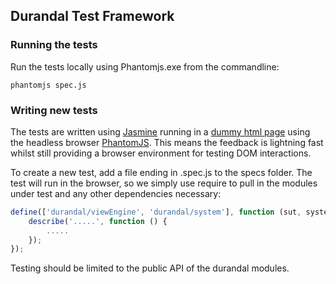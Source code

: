 ## Durandal Test Framework
### Running the tests

Run the tests locally using Phantomjs.exe from the commandline:

	phantomjs spec.js

### Writing new tests

The tests are written using [Jasmine](http://pivotal.github.com/jasmine/) running in a [dummy html page](spec.html) using the headless browser [PhantomJS](http://phantomjs.org/). This means the feedback is lightning fast whilst still providing a browser environment for testing DOM interactions.

To create a new test, add a file ending in .spec.js to the specs folder. The test will run in the browser, so we simply use require to pull in the modules under test and any other dependencies necessary:

```javascript
define(['durandal/viewEngine', 'durandal/system'], function (sut, system) {
    describe('.....', function () {
		.....
	});
});	
```

Testing should be limited to the public API of the durandal modules.